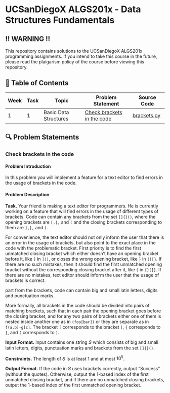 # UCSanDiegoX ALGS201x - Data Structures Fundamentals

## ‼️ WARNING ‼️

This repository contains solutions to the UCSanDiegoX ALGS201x programming assignments. If you intend to take this course in the future, please read the plaigarism policy of the course before viewing this repository.

## 📖 Table of Contents

| Week | Task | Topic                 | Problem Statement                                         | Source Code                                        |
| ---- | ---- | --------------------- | --------------------------------------------------------- | -------------------------------------------------- |
| 1    | 1    | Basic Data Structures | [Check brackets in the code](#check-brackets-in-the-code) | [brackets.py](assignments/week1/task1/brackets.py) |

## 🔍 Problem Statements

### Check brackets in the code

#### Problem Introduction

In this problem you will implement a feature for a text editor to find errors in the usage of brackets in the code.

#### Problem Description

**Task.** Your friend is making a text editor for programmers. He is currently working on a feature that will find errors in the usage of different types of brackets. Code can contain any brackets from the set `[]{}()`, where the opening brackets are `[,{,` and `(` and the closing brackets corresponding to them are `],},` and `)`.

For convenience, the text editor should not only inform the user that there is an error in the usage of brackets, but also point to the exact place in the code with the problematic bracket. First priority is to find the first unmatched closing bracket which either doesn’t have an opening bracket before it, like `]` in `]()`, or closes the wrong opening bracket, like `}` in `()[}`. If there are no such mistakes, then it should find the first unmatched opening bracket without the corresponding closing bracket after it, like `(` in `{}([]`. If there are no mistakes, text editor should inform the user that the usage of brackets is correct.

part from the brackets, code can contain big and small latin letters, digits and punctuation marks.

More formally, all brackets in the code should be divided into pairs of matching brackets, such that in each pair the opening bracket goes before the closing bracket, and for any two pairs of brackets either one of them is nested inside another one as in `(foo[bar])` or they are separate as in `f(a,b)-g[c]`. The bracket `[` corresponds to the bracket `]`, `{` corresponds to `}`, and `(` corresponds to `)`.

**Input Format.** Input contains one string 𝑆 which consists of big and small latin letters, digits, punctuation marks and brackets from the set `[]{}()`.

**Constraints.** The length of 𝑆 is at least 1 and at most $10^{5}$.

**Output Format.** If the code in 𝑆 uses brackets correctly, output “Success" (without the quotes). Otherwise, output the 1-based index of the first unmatched closing bracket, and if there are no unmatched closing brackets, output the 1-based index of the first unmatched opening bracket.

